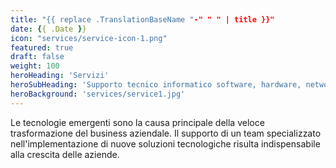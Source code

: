 ```yaml
---
title: "{{ replace .TranslationBaseName "-" " " | title }}"
date: {{ .Date }}
icon: "services/service-icon-1.png"
featured: true
draft: false
weight: 100
heroHeading: 'Servizi'
heroSubHeading: 'Supporto tecnico informatico software, hardware, network.'
heroBackground: 'services/service1.jpg'
---
```


Le tecnologie emergenti sono la causa principale della veloce trasformazione del business aziendale. Il supporto di un team specializzato nell'implementazione di nuove soluzioni tecnologiche risulta indispensabile alla crescita delle aziende.

